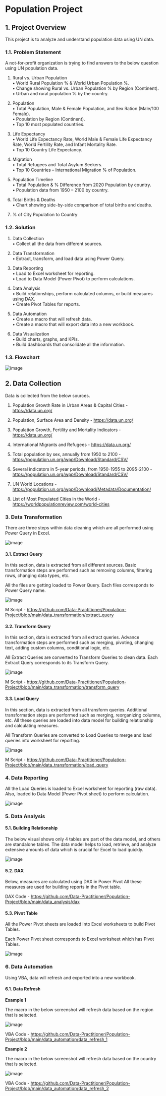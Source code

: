 # Population Project

## 1. Project Overview
This project is to analyze and understand population data using UN data.

### 1.1. Problem Statement
A not-for-profit organization is trying to find answers to the below question using UN population data.

1. Rural vs. Urban Population <br>
• World Rural Population % & World Urban Population %. <br>
• Change showing Rural vs. Urban Population % by Region (Continent). <br>
• Urban and rural population % by the country. <br>

2. Population <br>
• Total Population, Male & Female Population, and Sex Ration (Male/100 Female).<br>
• Population by Region (Continent).<br>
• Top 10 most populated countries. <br>

3. Life Expectancy <br>
• World Life Expectancy Rate, World Male & Female Life Expectancy Rate, World Fertility Rate, and Infant Mortality Rate.<br>
• Top 10 Country Life Expectancy. <br>

4. Migration <br>
• Total Refugees and Total Asylum Seekers. <br>
• Top 10 Countries – International Migration % of Population. <br>

5. Population Timeline <br>
• Total Population & % Difference from 2020 Population by country. <br>
• Population data from 1950 – 2100 by country. <br>

6. Total Births & Deaths <br>
• Chart showing side-by-side comparison of total births and deaths. <br>

7. % of City Population to Country <br>

### 1.2. Solution

1. Data Collection <br>
• Collect all the data from different sources. <br>

2. Data Transformation <br>
• Extract, transform, and load data using Power Query. <br>

3. Data Reporting <br>
• Load to Excel worksheet for reporting.<br>
• Load to Data Model (Power Pivot) to perform calculations. <br>

4. Data Analysis <br>
• Build relationships, perform calculated columns, or build measures using DAX. <br>
• Create Pivot Tables for reports. <br>

5. Data Automation <br>
• Create a macro that will refresh data. <br>
• Create a macro that will export data into a new workbook. <br>

6. Data Visualization <br>
• Build charts, graphs, and KPIs.<br>
• Build dashboards that consolidate all the information. <br>

### 1.3. Flowchart
![image](https://user-images.githubusercontent.com/99619460/184936590-6624cd63-acc4-43fb-8d4f-85459ef08b9e.png)

## 2. Data Collection

Data is collected from the below sources.

1. Population Growth Rate in Urban Areas & Capital Cities - https://data.un.org/ 

2. Population, Surface Area and Density - https://data.un.org/

3. Population Growth, Fertility and Mortality Indicators - https://data.un.org/

4. International Migrants and Refugees - https://data.un.org/

5. Total population by sex, annually from 1950 to 2100 - https://population.un.org/wpp/Download/Standard/CSV/

6. Several indicators in 5-year periods, from 1950-1955 to 2095-2100 - https://population.un.org/wpp/Download/Standard/CSV/

7. UN World Locations - https://population.un.org/wpp/Download/Metadata/Documentation/

8. List of Most Populated Cities in the World - https://worldpopulationreview.com/world-cities

### 3. Data Transformation

There are three steps within data cleaning which are all performed using Power Query in Excel.

![image](https://user-images.githubusercontent.com/99619460/184939989-ab3f6ba3-3ecf-431c-bfce-c96f6d4a2bde.png)

#### 3.1. Extract Query

In this section, data is extracted from all different sources. Basic transformation steps are performed such as removing columns, filtering rows, changing data types, etc.

All the files are getting loaded to Power Query. Each files corresponds to Power Query name.

![image](https://user-images.githubusercontent.com/99619460/184940144-8b871aa7-1d45-48bb-b2d3-e59b28f397f2.png)

M Script - https://github.com/Data-Practitioner/Population-Project/blob/main/data_transformation/extract_query

#### 3.2. Transform Query

In this section, data is extracted from all extract queries. Advance transformation steps are performed such as merging, pivoting, changing text, adding custom columns, conditional logic, etc.

All Extract Queries are converted to Transform Queries to clean data. Each Extract Query corresponds to its Transform Query.

![image](https://user-images.githubusercontent.com/99619460/184940417-b151f344-de9f-423e-8258-36d6e3a0495d.png)

M Script - https://github.com/Data-Practitioner/Population-Project/blob/main/data_transformation/transform_query

#### 3.3. Load Query

In this section, data is extracted from all transform queries. Additional transformation steps are performed such as merging, reorganizing columns, etc. All these queries are loaded into data model for building relationship and calculating measures.

All Transform Queries are converted to Load Queries to merge and load queries into worksheet for reporting.

![image](https://user-images.githubusercontent.com/99619460/184940497-d631348c-a093-4b2f-9617-88acaf81712f.png)

M Script - https://github.com/Data-Practitioner/Population-Project/blob/main/data_transformation/load_query

### 4. Data Reporting

All the Load Queries is loaded to Excel worksheet for reporting (raw data). Also, loaded to Data Model (Power Pivot sheet) to perform calculation.

![image](https://user-images.githubusercontent.com/99619460/184940699-736c8dd8-2733-4419-bc7e-3512bdb99862.png)

### 5. Data Analysis

#### 5.1. Building Relationship

The below visual shows only 4 tables are part of the data model, and others are standalone tables. The data model helps to load, retrieve, and analyze extensive amounts of data which is crucial for Excel to load quickly.

![image](https://user-images.githubusercontent.com/99619460/184940913-117e3a05-c3a9-4f4b-a964-8b70ec4bf5d8.png)

#### 5.2. DAX

Below, measures are calculated using DAX in Power Pivot All these measures are used for building reports in the Pivot table.

DAX Code - https://github.com/Data-Practitioner/Population-Project/blob/main/data_analysis/dax

#### 5.3. Pivot Table

All the Power Pivot sheets are loaded into Excel worksheets to build Pivot Tables.

Each Power Pivot sheet corresponds to Excel worksheet which has Pivot Tables.

![image](https://user-images.githubusercontent.com/99619460/184941142-68f6b770-7dcd-49b2-8e6c-8f1bce9578b7.png)

### 6. Data Automation

Using VBA, data will refresh and exported into a new workbook. 

#### 6.1. Data Refresh 

**Example 1**

The macro in the below screenshot will refresh data based on the region that is selected.

![image](https://user-images.githubusercontent.com/99619460/184941389-ceed884a-eb25-4abe-835e-86af0c4b5647.png)

VBA Code - https://github.com/Data-Practitioner/Population-Project/blob/main/data_automation/data_refresh_1

**Example 2**

The macro in the below screenshot will refresh data based on the country that is selected.

![image](https://user-images.githubusercontent.com/99619460/184941808-fba28921-d74b-4e4e-ac97-042470dbd202.png)

VBA Code - https://github.com/Data-Practitioner/Population-Project/blob/main/data_automation/data_refresh_2


